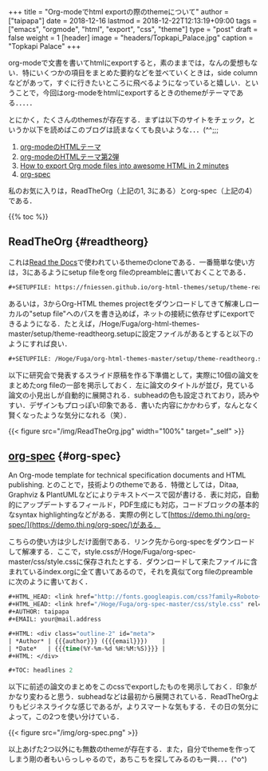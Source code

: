 +++
title = "Org-modeでhtml exportの際のthemeについて"
author = ["taipapa"]
date = 2018-12-16
lastmod = 2018-12-22T12:13:19+09:00
tags = ["emacs", "orgmode", "html", "export", "css", "theme"]
type = "post"
draft = false
weight = 1
[header]
  image = "headers/Topkapi_Palace.jpg"
  caption = "Topkapi Palace"
+++

org-modeで文書を書いてhtmlにexportすると，素のままでは，なんの愛想もない．特にいくつかの項目をまとめた要約などを並べていくときは，side columnなどがあって，すぐに行きたいところに飛べるようになっていると嬉しい．ということで，今回はorg-modeをhtmlにexportするときのthemeがテーマである．．．．．

とにかく，たくさんのthemesが存在する．まずは以下のサイトをチェック，というか以下を読めばこのブログは読まなくても良いような．．．(^^;;;

1.  [org-modeのHTMLテーマ](https://qiita.com/sambatriste/items/2dc9f81cbf1e82d7429a)
2.  [org-modeのHTMLテーマ第2弾](https://qiita.com/sambatriste/items/c8e70368ee5fd092096b)
3.  [How to export Org mode files into awesome HTML in 2 minutes](https://github.com/fniessen/org-html-themes#how-to-export-org-mode-files-into-awesome-html-in-2-minutes)
4.  [org-spec](https://github.com/thi-ng/org-spec)

私のお気に入りは，ReadTheOrg（上記の1, 3にある）とorg-spec（上記の4）である．

{{% toc %}}

## ReadTheOrg {#readtheorg}

これは[Read the Docs](https://docs.readthedocs.io/en/latest/)で使われているthemeのcloneである．一番簡単な使い方は，3にあるようにsetup fileをorg fileのpreambleに書いておくことである．

```lisp
#+SETUPFILE: https://fniessen.github.io/org-html-themes/setup/theme-readtheorg.setup
```

あるいは，3からOrg-HTML themes projectをダウンロードしてきて解凍しローカルの"setup file"へのパスを書き込めば，ネットの接続に依存せずにexportできるようになる．たとえば，/Hoge/Fuga/org-html-themes-master/setup/theme-readtheorg.setupに設定ファイルがあるとすると以下のようにすれば良い．

```lisp
#+SETUPFILE: /Hoge/Fuga/org-html-themes-master/setup/theme-readtheorg.setup
```

以下に研究会で発表するスライド原稿を作る下準備として，実際に10個の論文をまとめたorg fileの一部を掲示しておく．左に論文のタイトルが並び，見ている論文の小見出しが自動的に展開される．subheadの色も設定されており，読みやすい．デザインもプロっぽい印象である．書いた内容にかかわらず，なんとなく賢くなったような気分になれる（笑）．

{{< figure src="/img/ReadTheOrg.jpg" width="100%" target="_self" >}}


## [org-spec](https://github.com/thi-ng/org-spec) {#org-spec}

An Org-mode template for technical specification documents and HTML publishing. とのことで，技術よりのthemeである．特徴としては，Ditaa, Graphviz & PlantUMLなどによりテキストベースで図が書ける．表に対応，自動的にアップデートするフィールド，PDF生成にも対応，コードブロックの基本的なsyntax highlightingなどがある．実際の例として[https://demo.thi.ng/org-spec/](https://demo.thi.ng/org-spec/)がある．

こちらの使い方は少しだけ面倒である．リンク先からorg-specをダウンロードして解凍する．ここで，style.cssが/Hoge/Fuga/org-spec-master/css/style.cssに保存されたとする．ダウンロードして来たファイルに含まれているindex.orgに全て書いてあるので，それを真似てorg fileのpreambleに次のように書いておく．

```lisp
#+HTML_HEAD: <link href="http://fonts.googleapis.com/css?family=Roboto+Slab:400,700|Inconsolata:400,700" rel="stylesheet" type="text/css" />
#+HTML_HEAD: <link href="/Hoge/Fuga/org-spec-master/css/style.css" rel="stylesheet" type="text/css" />
#+AUTHOR: taipapa
#+EMAIL: your@mail.address

#+HTML: <div class="outline-2" id="meta">
| *Author* | {{{author}}} ({{{email}}})    |
| *Date*   | {{{time(%Y-%m-%d %H:%M:%S)}}} |
#+HTML: </div>

#+TOC: headlines 2
```

以下に前述の論文のまとめをこのcssでexportしたものを掲示しておく．印象がかなり変わると思う．subheadなどは最初から展開されている．ReadTheOrgよりもビジネスライクな感じであるが，よりスマートな気もする．その日の気分によって，この2つを使い分けている．

{{< figure src="/img/org-spec.png" >}}

以上あげた2つ以外にも無数のthemeが存在する．また，自分でthemeを作ってしまう剛の者もいらっしゃるので，あちこちを探してみるのも一興．．．(^o^)
